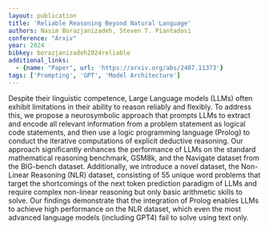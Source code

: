 ```yaml
---
layout: publication
title: 'Reliable Reasoning Beyond Natural Language'
authors: Nasim Borazjanizadeh, Steven T. Piantadosi
conference: "Arxiv"
year: 2024
bibkey: borazjanizadeh2024reliable
additional_links:
  - {name: "Paper", url: 'https://arxiv.org/abs/2407.11373'}
tags: ['Prompting', 'GPT', 'Model Architecture']
---
```

Despite their linguistic competence, Large Language models (LLMs) often
exhibit limitations in their ability to reason reliably and flexibly. To
address this, we propose a neurosymbolic approach that prompts LLMs to extract
and encode all relevant information from a problem statement as logical code
statements, and then use a logic programming language (Prolog) to conduct the
iterative computations of explicit deductive reasoning. Our approach
significantly enhances the performance of LLMs on the standard mathematical
reasoning benchmark, GSM8k, and the Navigate dataset from the BIG-bench
dataset. Additionally, we introduce a novel dataset, the Non-Linear Reasoning
(NLR) dataset, consisting of 55 unique word problems that target the
shortcomings of the next token prediction paradigm of LLMs and require complex
non-linear reasoning but only basic arithmetic skills to solve. Our findings
demonstrate that the integration of Prolog enables LLMs to achieve high
performance on the NLR dataset, which even the most advanced language models
(including GPT4) fail to solve using text only.
